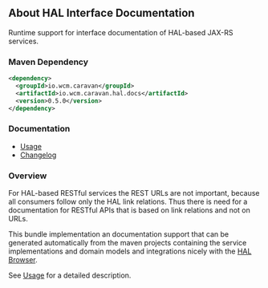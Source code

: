 ## About HAL Interface Documentation

Runtime support for interface documentation of HAL-based JAX-RS services.


### Maven Dependency

```xml
<dependency>
  <groupId>io.wcm.caravan</groupId>
  <artifactId>io.wcm.caravan.hal.docs</artifactId>
  <version>0.5.0</version>
</dependency>
```

### Documentation

* [Usage][usage]
* [Changelog][changelog]


### Overview

For HAL-based RESTful services the REST URLs are not important, because all consumers follow only the HAL link relations. Thus there is need for a documentation for RESTful APIs that is based on link relations and not on URLs.

This bundle implementation an documentation support that can be generated automatically from the maven projects containing the service implementations and domain models and integrations nicely with the [HAL Browser][hal-browser].

See [Usage][usage] for a detailed description.


[usage]: usage.html
[changelog]: changes-report.html
[hal-browser]: http://caravan.wcm.io/hal/browser/

